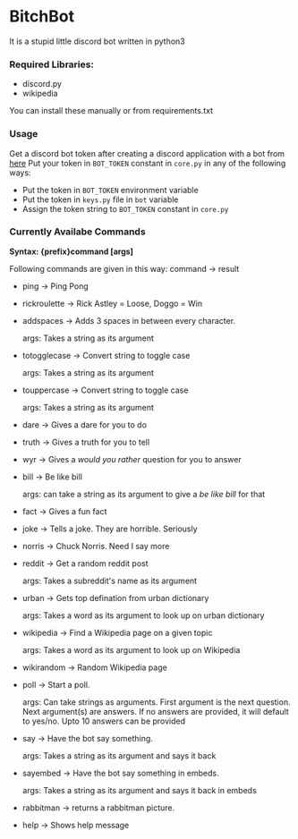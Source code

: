 # BitchBot

It is a stupid little discord bot written in python3

### Required Libraries:

* discord.py
* wikipedia

You can install these manually or from requirements.txt

### Usage

Get a discord bot token after creating a discord application with a bot from [here](https://discordapp.com/developers/applications/)
Put your token in `BOT_TOKEN` constant in `core.py` in any of the following ways:

* Put the token in `BOT_TOKEN` environment variable
* Put the token in `keys.py` file in `bot` variable
* Assign the token string to `BOT_TOKEN` constant in `core.py`

### Currently Availabe Commands
**Syntax: {prefix}command [args]**

Following commands are given in this way: command -> result

* ping -> Ping Pong
* rickroulette -> Rick Astley = Loose, Doggo = Win
* addspaces -> Adds 3 spaces in between every character.

    args: Takes a string as its argument
* totogglecase -> Convert string to toggle case

    args: Takes a string as its argument
* touppercase -> Convert string to toggle case

    args: Takes a string as its argument
* dare -> Gives a dare for you to do
* truth -> Gives a truth for you to tell
* wyr -> Gives a *would you rather* question for you to answer
* bill -> Be like bill

    args: can take a string as its argument to give a *be like bill* for that
* fact -> Gives a fun fact
* joke -> Tells a joke. They are horrible. Seriously
* norris -> Chuck Norris. Need I say more
* reddit -> Get a random reddit post

    args: Takes a subreddit's name as its argument
* urban -> Gets top defination from urban dictionary

    args: Takes a word as its argument to look up on urban dictionary
* wikipedia -> Find a Wikipedia page on a given topic

    args: Takes a word as its argument to look up on Wikipedia
* wikirandom -> Random Wikipedia page
* poll -> Start a poll.

    args: Can take strings as arguments. First argument is the next question. Next argument(s) are answers. If no answers are provided, it will default to yes/no. Upto 10 answers can be provided
* say -> Have the bot say something.

    args: Takes a string as its argument and says it back
* sayembed -> Have the bot say something in embeds.

    args: Takes a string as its argument and says it back in embeds
* rabbitman -> returns a rabbitman picture.
* help -> Shows help message
